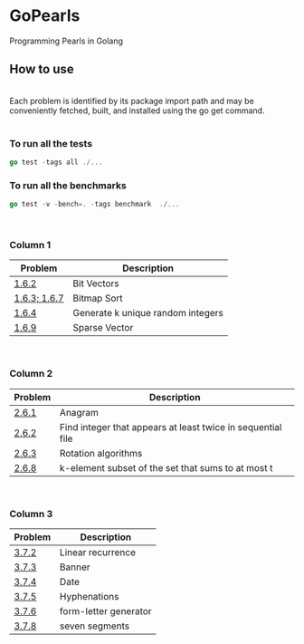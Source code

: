# GoPearls
Programming Pearls in Golang
<br />

## How to use 
<br />
Each problem is identified by its package import path and may be conveniently fetched, built, and installed using the go get command.
<br /><br />

### To run all the tests

```go
go test -tags all ./...
```

### To run all the benchmarks

```go 
go test -v -bench=. -tags benchmark  ./...
```
<br />

### Column 1

Problem | Description
------------ | -------------
[1.6.2](https://github.com/LuigiAndrea/GoPearls/tree/master/column1-oyster/bit-vectors)| Bit Vectors
[1.6.3; 1.6.7](https://github.com/LuigiAndrea/GoPearls/tree/master/column1-oyster/sort-file-with-bit-vectors) | Bitmap Sort
[1.6.4](https://github.com/LuigiAndrea/GoPearls/tree/master/column1-oyster/generate-k-random-integer) | Generate k unique random integers
[1.6.9](https://github.com/LuigiAndrea/GoPearls/tree/master/column1-oyster/sparse-vector) | Sparse Vector
<br />

### Column 2

Problem | Description
------------ | -------------
[2.6.1](https://github.com/LuigiAndrea/GoPearls/tree/master/column2-aha/anagram)| Anagram
[2.6.2](https://github.com/LuigiAndrea/GoPearls/tree/master/column2-aha/atleast-twice)| Find integer that appears at least twice in sequential file
[2.6.3](https://github.com/LuigiAndrea/GoPearls/tree/master/column2-aha/rotate)| Rotation algorithms
[2.6.8](https://github.com/LuigiAndrea/GoPearls/tree/master/column2-aha/k-element-subset)| k-element subset of the set that sums to at most t
<br />

### Column 3

Problem | Description
------------ | -------------
[3.7.2](https://github.com/LuigiAndrea/GoPearls/tree/master/column3-data-structures/linear-recurrence)| Linear recurrence
[3.7.3](https://github.com/LuigiAndrea/GoPearls/tree/master/column3-data-structures/letters)| Banner
[3.7.4](https://github.com/LuigiAndrea/GoPearls/tree/master/column3-data-structures/date-problems)| Date
[3.7.5](https://github.com/LuigiAndrea/GoPearls/tree/master/column3-data-structures/hyphenations)| Hyphenations
[3.7.6](https://github.com/LuigiAndrea/GoPearls/tree/master/column3-data-structures/form-letter-generator)| form-letter generator
[3.7.8](https://github.com/LuigiAndrea/GoPearls/tree/master/column3-data-structures/seven-segments)| seven segments